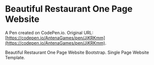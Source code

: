 # Beautiful Restaurant One Page Website

A Pen created on CodePen.io. Original URL: [https://codepen.io/AntenaGames/pen/JjKRKmm](https://codepen.io/AntenaGames/pen/JjKRKmm).

Beautiful Restaurant One Page Website Bootstrap.  Single Page Website Template.